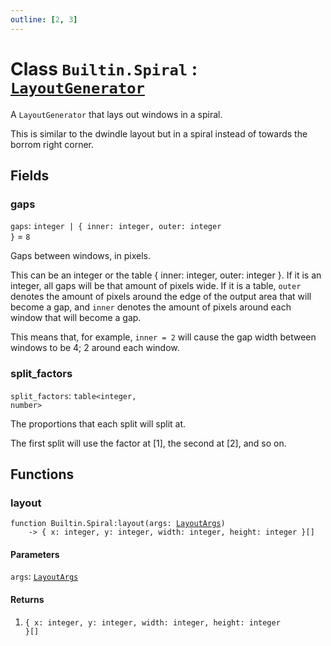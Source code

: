 ```yaml
---
outline: [2, 3]
---
```


# Class `Builtin.Spiral` : <code><a href="/lua-reference/classes/LayoutGenerator">LayoutGenerator</a></code>


A `LayoutGenerator` that lays out windows in a spiral.

This is similar to the dwindle layout but in a spiral instead of
towards the borrom right corner.

## Fields

### gaps

`gaps`: <code>integer | { inner: integer, outer: integer }</code> = `8`

Gaps between windows, in pixels.

This can be an integer or the table { inner: integer, outer: integer }.
If it is an integer, all gaps will be that amount of pixels wide.
If it is a table, `outer` denotes the amount of pixels around the
edge of the output area that will become a gap, and
`inner` denotes the amount of pixels around each window that
will become a gap.

This means that, for example, `inner = 2` will cause the gap
width between windows to be 4; 2 around each window.

### split_factors

`split_factors`: <code>table&lt;integer, number></code>

The proportions that each split will split at.

The first split will use the factor at [1],
the second at [2], and so on.


## Functions

### <Badge type="method" text="method" /> layout

<div class="language-lua"><pre><code>function Builtin.Spiral:layout(args: <a href="/lua-reference/classes/LayoutArgs">LayoutArgs</a>)
    -> { x: integer, y: integer, width: integer, height: integer }[]</code></pre></div>



#### Parameters

`args`: <code><a href="/lua-reference/classes/LayoutArgs">LayoutArgs</a></code>



#### Returns

1. <code>{ x: integer, y: integer, width: integer, height: integer }[]</code>



